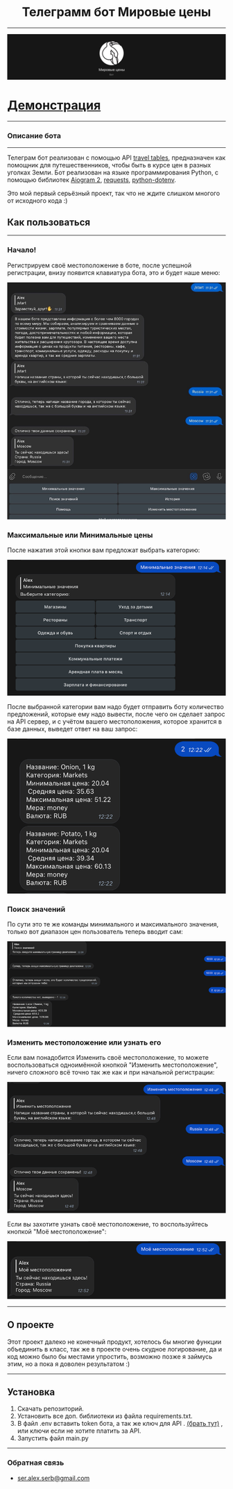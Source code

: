 <h1 align="center">Телеграмм бот Мировые цены</h1>

---
![img.png](readme_img/img.png)
# [Демонстрация](https://t.me/New_Lijia_bot)
___
### Описание бота
___
Телеграм бот реализован с помощью API [travel tables](http://traveltables.com), предназначен как помощник
для путешественников, чтобы быть в курсе цен в разных уголках Земли.
Бот реализован на языке программирования Python, с помощью библиотек 
[Aiogram 2](https://aiogram.dev), 
[requests](https://requests.readthedocs.io/en/latest/), 
[python-dotenv](https://github.com/theskumar/python-dotenv).

Это мой первый серьёзный проект, так что не ждите слишком многого от исходного кода :)

## Как пользоваться

---
### Начало!
Регистрируем своё местоположение в боте, после успешной регистрации, внизу появится 
клавиатура бота, это и будет наше меню:

![img.png](readme_img/img2.png)

### Максимальные или Минимальные цены
После нажатия этой кнопки вам предложат выбрать категорию:

![img.png](readme_img/img3.png)

После выбранной категории вам надо будет отправить боту количество предложений, 
которые ему надо вывести, после чего он сделает запрос на API сервер, и с учётом 
вашего местоположения, которое хранится в базе данных, выведет ответ на ваш запрос:

![img.png](readme_img/img4.png)

 ### Поиск значений

По сути это те же команды минимального и максимального значения, только вот диапазон цен 
пользователь теперь вводит сам:

![img.png](readme_img/img5.png)

### Изменить местоположение или узнать его

Если вам понадобится Изменить своё местоположение, то можете воспользоваться одноимённой 
кнопкой "Изменить местоположение", ничего сложного всё точно так же как и при начальной регистрации:

![img.png](readme_img/img6.png)

Если вы захотите узнать своё местоположение, то воспользуйтесь кнопкой "Моё местоположение":

![img.png](readme_img/img7.png) 
___

## О проекте

Этот проект далеко не конечный продукт, хотелось бы многие функции объединить в класс, так же в проекте очень 
скудное логирование, да и код можно было бы местами упростить, возможно позже я займусь этим, но а 
пока я доволен результатом :)
___

## Установка
1. Скачать репозиторий.
2. Установить все доп. библиотеки из файла requirements.txt.
3. В файл .env вставить token бота, а так же ключ для API .
[(брать тут)](https://rapidapi.com/traveltables/api/cost-of-living-and-prices/https://rapidapi.com/traveltables/api/cost-of-living-and-prices/)
, или ключи если не хотите платить за API.
4. Запустить файл main.py
___
### Обратная связь
- ser.alex.serb@gmail.com

